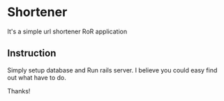 # Shortener

It's a simple url shortener RoR application

## Instruction
Simply setup database and Run rails server. I believe you could easy find out what have to do.

Thanks!